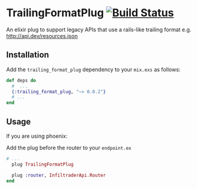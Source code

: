 # TrailingFormatPlug [![Build Status](https://travis-ci.org/mschae/trailing_format_plug.svg?branch=master)](https://travis-ci.org/mschae/trailing_format_plug)

An elixir plug to support legacy APIs that use a rails-like trailing format e.g. http://api.dev/resources.json

## Installation

Add the `trailing_format_plug` dependency to your `mix.exs` as follows:

```elixir
def deps do
  #  ...
  {:trailing_format_plug, "~> 0.0.2"}
  # ...
end
```

## Usage

If you are using phoenix:

Add the plug before the router to your ```endpoint.ex```

```elixir
# ...
  plug TrailingFormatPlug

  plug :router, InfiltraderApi.Router
end

```
